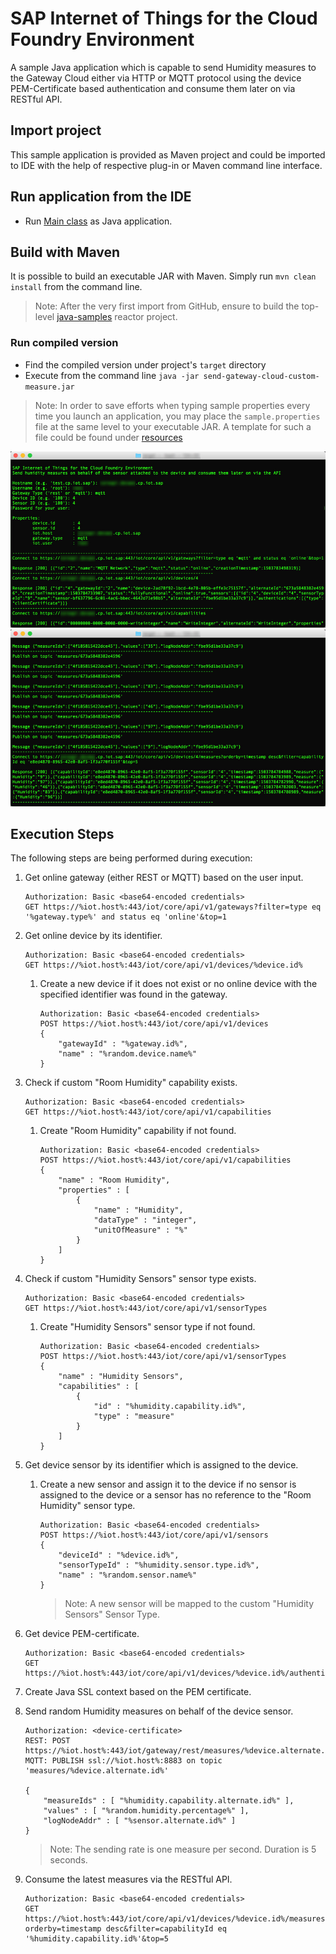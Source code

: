 # SAP Internet of Things for the Cloud Foundry Environment
A sample Java application which is capable to send Humidity measures to the Gateway Cloud either via HTTP or MQTT protocol using the device PEM-Certificate based authentication and consume them later on via RESTful API. 

## Import project
This sample application is provided as Maven project and could be imported to IDE with the help of respective plug-in or Maven command line interface.

## Run application from the IDE
- Run [Main class](src/main/java/sample/Main.java) as Java application.

## Build with Maven
It is possible to build an executable JAR with Maven. Simply run `mvn clean install` from the command line.

>Note: After the very first import from GitHub, ensure to build the top-level [java-samples](../) reactor project.

### Run compiled version
- Find the compiled version under project's `target` directory
- Execute from the command line `java -jar send-gateway-cloud-custom-measure.jar`

>Note: In order to save efforts when typing sample properties every time you launch an application, you may place the `sample.properties` file at the same level to your executable JAR. A template for such a file could be found under [resources](src/main/resources/sample.properties)

![In Action](src/main/resources/send-gateway-cloud-custom-measure_0.jpg "In Action")
![In Action](src/main/resources/send-gateway-cloud-custom-measure_1.jpg "In Action")

## Execution Steps
The following steps are being performed during execution:

1. Get online gateway (either REST or MQTT) based on the user input.
    ```
    Authorization: Basic <base64-encoded credentials>
    GET https://%iot.host%:443/iot/core/api/v1/gateways?filter=type eq '%gateway.type%' and status eq 'online'&top=1
    ```
2. Get online device by its identifier.
    ```
    Authorization: Basic <base64-encoded credentials>
    GET https://%iot.host%:443/iot/core/api/v1/devices/%device.id%
    ```
	1. Create a new device if it does not exist or no online device with the specified identifier was found in the gateway.
	    ```
	    Authorization: Basic <base64-encoded credentials>
	    POST https://%iot.host%:443/iot/core/api/v1/devices  
	    {
		    "gatewayId" : "%gateway.id%",
		    "name" : "%random.device.name%"
	    }
	    ```
3. Check if custom "Room Humidity" capability exists.
    ```
    Authorization: Basic <base64-encoded credentials>
    GET https://%iot.host%:443/iot/core/api/v1/capabilities
    ```
	1. Create "Room Humidity" capability if not found.
	    ```
	    Authorization: Basic <base64-encoded credentials>
	    POST https://%iot.host%:443/iot/core/api/v1/capabilities  
	    {
		    "name" : "Room Humidity",
		    "properties" : [
			    {
				    "name" : "Humidity",
				    "dataType" : "integer",
				    "unitOfMeasure" : "%"
			    }
		    ]
	    }
	    ```
4. Check if custom "Humidity Sensors" sensor type exists.
    ```
    Authorization: Basic <base64-encoded credentials>
    GET https://%iot.host%:443/iot/core/api/v1/sensorTypes
    ```
	1. Create "Humidity Sensors" sensor type if not found.
	    ```
	    Authorization: Basic <base64-encoded credentials>
	    POST https://%iot.host%:443/iot/core/api/v1/sensorTypes  
	    {
		    "name" : "Humidity Sensors",
		    "capabilities" : [
			    {
				    "id" : "%humidity.capability.id%",
				    "type" : "measure"
			    }
		    ]
	    }
	    ```
5. Get device sensor by its identifier which is assigned to the device.
    1. Create a new sensor and assign it to the device if no sensor is assigned to the device or a sensor has no reference to the "Room Humidity" sensor type.
	    ```
	    Authorization: Basic <base64-encoded credentials>
	    POST https://%iot.host%:443/iot/core/api/v1/sensors  
	    {
		    "deviceId" : "%device.id%",
		    "sensorTypeId" : "%humidity.sensor.type.id%",
		    "name" : "%random.sensor.name%"
	    }
	    ```
	    >Note: A new sensor will be mapped to the custom "Humidity Sensors" Sensor Type.
6. Get device PEM-certificate.
    ```
    Authorization: Basic <base64-encoded credentials>
    GET https://%iot.host%:443/iot/core/api/v1/devices/%device.id%/authentication/pem
    ```
7. Create Java SSL context based on the PEM certificate.
8. Send random Humidity measures on behalf of the device sensor.
    ```
    Authorization: <device-certificate>
    REST: POST https://%iot.host%:443/iot/gateway/rest/measures/%device.alternate.id%
    MQTT: PUBLISH ssl://%iot.host%:8883 on topic 'measures/%device.alternate.id%'  

    {
	    "measureIds" : [ "%humidity.capability.alternate.id%" ],
	    "values" : [ "%random.humidity.percentage%" ],
	    "logNodeAddr" : [ "%sensor.alternate.id%" ]
    }
    ```

    >Note: The sending rate is one measure per second. Duration is 5 seconds.

9. Consume the latest measures via the RESTful API.
    ```
    Authorization: Basic <base64-encoded credentials>
    GET https://%iot.host%:443/iot/core/api/v1/devices/%device.id%/measures?orderby=timestamp desc&filter=capabilityId eq '%humidity.capability.id%'&top=5
    ```

